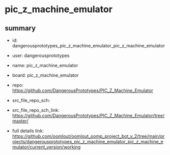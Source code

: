 # pic_z_machine_emulator
 
## summary 
* id: dangerousprototypes_pic_z_machine_emulator_pic_z_machine_emulator
* user: dangerousprototypes
* name: pic_z_machine_emulator
* board: pic_z_machine_emulator
* repo: https://github.com/DangerousPrototypes/PIC_Z_Machine_Emulator



* src_file_repo_sch: 
* src_file_repo_sch_link: https://github.com/DangerousPrototypes/PIC_Z_Machine_Emulator/tree/master/
* full details link: https://github.com/oomlout/oomlout_oomp_project_bot_v_2/tree/main/projects/dangerousprototypes_pic_z_machine_emulator_pic_z_machine_emulator/current_version/working  






